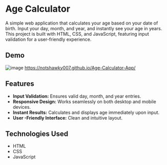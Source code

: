 # Age Calculator

A simple web application that calculates your age based on your date of birth. Input your day, month, and year, and instantly see your age in years. This project is built with HTML, CSS, and JavaScript, featuring input validation for a user-friendly experience.

## Demo

![image](https://github.com/user-attachments/assets/30f09922-cda6-4d18-b83b-dc3ae5b25358)
https://notshawky007.github.io/Age-Calculator-App/

## Features

- **Input Validation:** Ensures valid day, month, and year entries.
- **Responsive Design:** Works seamlessly on both desktop and mobile devices.
- **Instant Results:** Calculates and displays age immediately upon input.
- **User -Friendly Interface:** Clean and intuitive layout.

## Technologies Used

- HTML
- CSS
- JavaScript
